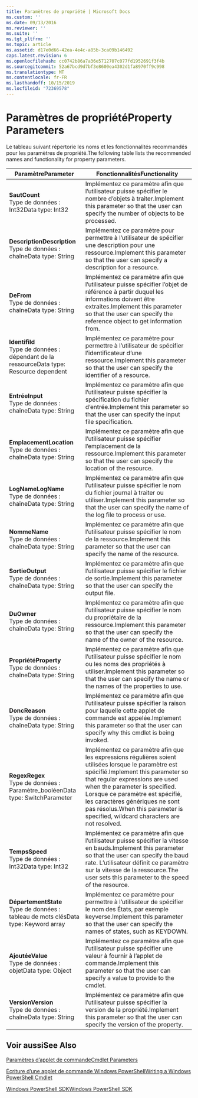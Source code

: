 ```yaml
---
title: Paramètres de propriété | Microsoft Docs
ms.custom: ''
ms.date: 09/13/2016
ms.reviewer: ''
ms.suite: ''
ms.tgt_pltfrm: ''
ms.topic: article
ms.assetid: d17e0d66-42ea-4e4c-a85b-3ca09b146492
caps.latest.revision: 6
ms.openlocfilehash: cc0742b86a7a36e5712707c077fd1952691f3f4b
ms.sourcegitcommit: 52a67bcd9d7bf3e8600ea4302d1fa8970ff9c998
ms.translationtype: MT
ms.contentlocale: fr-FR
ms.lasthandoff: 10/15/2019
ms.locfileid: "72369578"
---
```

# <a name="property-parameters"></a><span data-ttu-id="d1c3d-102">Paramètres de propriété</span><span class="sxs-lookup"><span data-stu-id="d1c3d-102">Property Parameters</span></span>

<span data-ttu-id="d1c3d-103">Le tableau suivant répertorie les noms et les fonctionnalités recommandés pour les paramètres de propriété.</span><span class="sxs-lookup"><span data-stu-id="d1c3d-103">The following table lists the recommended names and functionality for property parameters.</span></span>

|<span data-ttu-id="d1c3d-104">Paramètre</span><span class="sxs-lookup"><span data-stu-id="d1c3d-104">Parameter</span></span>|<span data-ttu-id="d1c3d-105">Fonctionnalités</span><span class="sxs-lookup"><span data-stu-id="d1c3d-105">Functionality</span></span>|
|---|---|
|<span data-ttu-id="d1c3d-106">**Saut**</span><span class="sxs-lookup"><span data-stu-id="d1c3d-106">**Count**</span></span><br><span data-ttu-id="d1c3d-107">Type de données : Int32</span><span class="sxs-lookup"><span data-stu-id="d1c3d-107">Data type: Int32</span></span>|<span data-ttu-id="d1c3d-108">Implémentez ce paramètre afin que l’utilisateur puisse spécifier le nombre d’objets à traiter.</span><span class="sxs-lookup"><span data-stu-id="d1c3d-108">Implement this parameter so that the user can specify the number of objects to be processed.</span></span>|
|<span data-ttu-id="d1c3d-109">**Description**</span><span class="sxs-lookup"><span data-stu-id="d1c3d-109">**Description**</span></span><br><span data-ttu-id="d1c3d-110">Type de données : chaîne</span><span class="sxs-lookup"><span data-stu-id="d1c3d-110">Data type: String</span></span>|<span data-ttu-id="d1c3d-111">Implémentez ce paramètre pour permettre à l’utilisateur de spécifier une description pour une ressource.</span><span class="sxs-lookup"><span data-stu-id="d1c3d-111">Implement this parameter so that the user can specify a description for a resource.</span></span>|
|<span data-ttu-id="d1c3d-112">**De**</span><span class="sxs-lookup"><span data-stu-id="d1c3d-112">**From**</span></span><br><span data-ttu-id="d1c3d-113">Type de données : chaîne</span><span class="sxs-lookup"><span data-stu-id="d1c3d-113">Data type: String</span></span>|<span data-ttu-id="d1c3d-114">Implémentez ce paramètre afin que l’utilisateur puisse spécifier l’objet de référence à partir duquel les informations doivent être extraites.</span><span class="sxs-lookup"><span data-stu-id="d1c3d-114">Implement this parameter so that the user can specify the reference object to get information from.</span></span>|
|<span data-ttu-id="d1c3d-115">**Identifi**</span><span class="sxs-lookup"><span data-stu-id="d1c3d-115">**Id**</span></span><br><span data-ttu-id="d1c3d-116">Type de données : dépendant de la ressource</span><span class="sxs-lookup"><span data-stu-id="d1c3d-116">Data type: Resource dependent</span></span>|<span data-ttu-id="d1c3d-117">Implémentez ce paramètre pour permettre à l’utilisateur de spécifier l’identificateur d’une ressource.</span><span class="sxs-lookup"><span data-stu-id="d1c3d-117">Implement this parameter so that the user can specify the identifier of a resource.</span></span>|
|<span data-ttu-id="d1c3d-118">**Entrée**</span><span class="sxs-lookup"><span data-stu-id="d1c3d-118">**Input**</span></span><br><span data-ttu-id="d1c3d-119">Type de données : chaîne</span><span class="sxs-lookup"><span data-stu-id="d1c3d-119">Data type: String</span></span>|<span data-ttu-id="d1c3d-120">Implémentez ce paramètre afin que l’utilisateur puisse spécifier la spécification du fichier d’entrée.</span><span class="sxs-lookup"><span data-stu-id="d1c3d-120">Implement this parameter so that the user can specify the input file specification.</span></span>|
|<span data-ttu-id="d1c3d-121">**Emplacement**</span><span class="sxs-lookup"><span data-stu-id="d1c3d-121">**Location**</span></span><br><span data-ttu-id="d1c3d-122">Type de données : chaîne</span><span class="sxs-lookup"><span data-stu-id="d1c3d-122">Data type: String</span></span>|<span data-ttu-id="d1c3d-123">Implémentez ce paramètre afin que l’utilisateur puisse spécifier l’emplacement de la ressource.</span><span class="sxs-lookup"><span data-stu-id="d1c3d-123">Implement this parameter so that the user can specify the location of the resource.</span></span>|
|<span data-ttu-id="d1c3d-124">**LogName**</span><span class="sxs-lookup"><span data-stu-id="d1c3d-124">**LogName**</span></span><br><span data-ttu-id="d1c3d-125">Type de données : chaîne</span><span class="sxs-lookup"><span data-stu-id="d1c3d-125">Data type: String</span></span>|<span data-ttu-id="d1c3d-126">Implémentez ce paramètre afin que l’utilisateur puisse spécifier le nom du fichier journal à traiter ou utiliser.</span><span class="sxs-lookup"><span data-stu-id="d1c3d-126">Implement this parameter so that the user can specify the name of the log file to process or use.</span></span>|
|<span data-ttu-id="d1c3d-127">**Nomme**</span><span class="sxs-lookup"><span data-stu-id="d1c3d-127">**Name**</span></span><br><span data-ttu-id="d1c3d-128">Type de données : chaîne</span><span class="sxs-lookup"><span data-stu-id="d1c3d-128">Data type: String</span></span>|<span data-ttu-id="d1c3d-129">Implémentez ce paramètre afin que l’utilisateur puisse spécifier le nom de la ressource.</span><span class="sxs-lookup"><span data-stu-id="d1c3d-129">Implement this parameter so that the user can specify the name of the resource.</span></span>|
|<span data-ttu-id="d1c3d-130">**Sortie**</span><span class="sxs-lookup"><span data-stu-id="d1c3d-130">**Output**</span></span><br><span data-ttu-id="d1c3d-131">Type de données : chaîne</span><span class="sxs-lookup"><span data-stu-id="d1c3d-131">Data type: String</span></span>|<span data-ttu-id="d1c3d-132">Implémentez ce paramètre afin que l’utilisateur puisse spécifier le fichier de sortie.</span><span class="sxs-lookup"><span data-stu-id="d1c3d-132">Implement this parameter so that the user can specify the output file.</span></span>|
|<span data-ttu-id="d1c3d-133">**Du**</span><span class="sxs-lookup"><span data-stu-id="d1c3d-133">**Owner**</span></span><br><span data-ttu-id="d1c3d-134">Type de données : chaîne</span><span class="sxs-lookup"><span data-stu-id="d1c3d-134">Data type: String</span></span>|<span data-ttu-id="d1c3d-135">Implémentez ce paramètre afin que l’utilisateur puisse spécifier le nom du propriétaire de la ressource.</span><span class="sxs-lookup"><span data-stu-id="d1c3d-135">Implement this parameter so that the user can specify the name of the owner of the resource.</span></span>|
|<span data-ttu-id="d1c3d-136">**Propriété**</span><span class="sxs-lookup"><span data-stu-id="d1c3d-136">**Property**</span></span><br><span data-ttu-id="d1c3d-137">Type de données : chaîne</span><span class="sxs-lookup"><span data-stu-id="d1c3d-137">Data type: String</span></span>|<span data-ttu-id="d1c3d-138">Implémentez ce paramètre afin que l’utilisateur puisse spécifier le nom ou les noms des propriétés à utiliser.</span><span class="sxs-lookup"><span data-stu-id="d1c3d-138">Implement this parameter so that the user can specify the name or the names of the properties to use.</span></span>|
|<span data-ttu-id="d1c3d-139">**Donc**</span><span class="sxs-lookup"><span data-stu-id="d1c3d-139">**Reason**</span></span><br><span data-ttu-id="d1c3d-140">Type de données : chaîne</span><span class="sxs-lookup"><span data-stu-id="d1c3d-140">Data type: String</span></span>|<span data-ttu-id="d1c3d-141">Implémentez ce paramètre afin que l’utilisateur puisse spécifier la raison pour laquelle cette applet de commande est appelée.</span><span class="sxs-lookup"><span data-stu-id="d1c3d-141">Implement this parameter so that the user can specify why this cmdlet is being invoked.</span></span>|
|<span data-ttu-id="d1c3d-142">**Regex**</span><span class="sxs-lookup"><span data-stu-id="d1c3d-142">**Regex**</span></span><br><span data-ttu-id="d1c3d-143">Type de données : Paramètre_booléen</span><span class="sxs-lookup"><span data-stu-id="d1c3d-143">Data type: SwitchParameter</span></span>|<span data-ttu-id="d1c3d-144">Implémentez ce paramètre afin que les expressions régulières soient utilisées lorsque le paramètre est spécifié.</span><span class="sxs-lookup"><span data-stu-id="d1c3d-144">Implement this parameter so that regular expressions are used when the parameter is specified.</span></span> <span data-ttu-id="d1c3d-145">Lorsque ce paramètre est spécifié, les caractères génériques ne sont pas résolus.</span><span class="sxs-lookup"><span data-stu-id="d1c3d-145">When this parameter is specified, wildcard characters are not resolved.</span></span>|
|<span data-ttu-id="d1c3d-146">**Temps**</span><span class="sxs-lookup"><span data-stu-id="d1c3d-146">**Speed**</span></span><br><span data-ttu-id="d1c3d-147">Type de données : Int32</span><span class="sxs-lookup"><span data-stu-id="d1c3d-147">Data type: Int32</span></span>|<span data-ttu-id="d1c3d-148">Implémentez ce paramètre afin que l’utilisateur puisse spécifier la vitesse en bauds.</span><span class="sxs-lookup"><span data-stu-id="d1c3d-148">Implement this parameter so that the user can specify the baud rate.</span></span> <span data-ttu-id="d1c3d-149">L’utilisateur définit ce paramètre sur la vitesse de la ressource.</span><span class="sxs-lookup"><span data-stu-id="d1c3d-149">The user sets this parameter to the speed of the resource.</span></span>|
|<span data-ttu-id="d1c3d-150">**Département**</span><span class="sxs-lookup"><span data-stu-id="d1c3d-150">**State**</span></span><br><span data-ttu-id="d1c3d-151">Type de données : tableau de mots clés</span><span class="sxs-lookup"><span data-stu-id="d1c3d-151">Data type: Keyword array</span></span>|<span data-ttu-id="d1c3d-152">Implémentez ce paramètre pour permettre à l’utilisateur de spécifier le nom des États, par exemple keyverse.</span><span class="sxs-lookup"><span data-stu-id="d1c3d-152">Implement this parameter so that the user can specify the names of states, such as KEYDOWN.</span></span>|
|<span data-ttu-id="d1c3d-153">**Ajoutée**</span><span class="sxs-lookup"><span data-stu-id="d1c3d-153">**Value**</span></span><br><span data-ttu-id="d1c3d-154">Type de données : objet</span><span class="sxs-lookup"><span data-stu-id="d1c3d-154">Data type: Object</span></span>|<span data-ttu-id="d1c3d-155">Implémentez ce paramètre afin que l’utilisateur puisse spécifier une valeur à fournir à l’applet de commande.</span><span class="sxs-lookup"><span data-stu-id="d1c3d-155">Implement this parameter so that the user can  specify a value to provide to the cmdlet.</span></span>|
|<span data-ttu-id="d1c3d-156">**Version**</span><span class="sxs-lookup"><span data-stu-id="d1c3d-156">**Version**</span></span><br><span data-ttu-id="d1c3d-157">Type de données : chaîne</span><span class="sxs-lookup"><span data-stu-id="d1c3d-157">Data type: String</span></span>|<span data-ttu-id="d1c3d-158">Implémentez ce paramètre afin que l’utilisateur puisse spécifier la version de la propriété.</span><span class="sxs-lookup"><span data-stu-id="d1c3d-158">Implement this parameter so that the user can specify the version of the property.</span></span>|

## <a name="see-also"></a><span data-ttu-id="d1c3d-159">Voir aussi</span><span class="sxs-lookup"><span data-stu-id="d1c3d-159">See Also</span></span>

[<span data-ttu-id="d1c3d-160">Paramètres d’applet de commande</span><span class="sxs-lookup"><span data-stu-id="d1c3d-160">Cmdlet Parameters</span></span>](./cmdlet-parameters.md)

[<span data-ttu-id="d1c3d-161">Écriture d’une applet de commande Windows PowerShell</span><span class="sxs-lookup"><span data-stu-id="d1c3d-161">Writing a Windows PowerShell Cmdlet</span></span>](./writing-a-windows-powershell-cmdlet.md)

[<span data-ttu-id="d1c3d-162">Windows PowerShell SDK</span><span class="sxs-lookup"><span data-stu-id="d1c3d-162">Windows PowerShell SDK</span></span>](../windows-powershell-reference.md)

